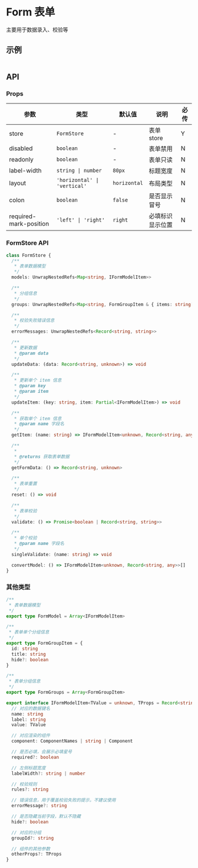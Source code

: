 # Form 表单

主要用于数据录入、校验等

## 示例

```vue playground=Form height=600

```

## API

### Props

| 参数                   | 类型                         | 默认值       | 说明             | 必传 |
| ---------------------- | ---------------------------- | ------------ | ---------------- | ---- |
| store                  | `FormStore`                  | -            | 表单 store       | Y    |
| disabled               | `boolean`                    | -            | 表单禁用         | N    |
| readonly               | `boolean`                    | -            | 表单只读         | N    |
| label-width            | `string \| number`           | `80px`       | 标题宽度         | N    |
| layout                 | `'horizontal' \| 'vertical'` | `horizontal` | 布局类型         | N    |
| colon                  | `boolean`                    | `false`      | 是否显示冒号     | N    |
| required-mark-position | `'left' \| 'right'`          | `right`      | 必填标识显示位置 | N    |

### FormStore API

```typescript
class FormStore {
  /**
   * 表单数据模型
   */
  models: UnwrapNestedRefs<Map<string, IFormModelItem>>

  /**
   * 分组信息
   */
  groups: UnwrapNestedRefs<Map<string, FormGroupItem & { items: string[] }>>

  /**
   * 校验失败错误信息
   */
  errorMessages: UnwrapNestedRefs<Record<string, string>>

  /**
   * 更新数据
   * @param data
   */
  updateData: (data: Record<string, unknown>) => void

  /**
   * 更新单个 item 信息
   * @param key
   * @param item
   */
  updateItem: (key: string, item: Partial<IFormModelItem>) => void

  /**
   * 获取单个 item 信息
   * @param name 字段名
   */
  getItem: (name: string) => IFormModelItem<unknown, Record<string, any>> | undefined

  /**
   *
   * @returns 获取表单数据
   */
  getFormData: () => Record<string, unknown>

  /**
   * 表单重置
   */
  reset: () => void

  /**
   * 表单校验
   */
  validate: () => Promise<boolean | Record<string, string>>

  /**
   * 单个校验
   * @param name 字段名
   */
  singleValidate: (name: string) => void

  convertModel: () => IFormModelItem<unknown, Record<string, any>>[]
}
```

### 其他类型

```typescript
/**
 * 表单数据模型
 */
export type FormModel = Array<IFormModelItem>

/**
 * 表单单个分组信息
 */
export type FormGroupItem = {
  id: string
  title: string
  hide?: boolean
}

/**
 * 表单分组信息
 */
export type FormGroups = Array<FormGroupItem>

export interface IFormModelItem<TValue = unknown, TProps = Record<string, any>> {
  // 对应的数据键名
  name: string
  label: string
  value: TValue

  // 对应渲染的组件
  component: ComponentNames | string | Component

  // 是否必填，会展示必填星号
  required?: boolean

  // 左侧标题宽度
  labelWidth?: string | number

  // 校验规则
  rules?: string

  // 错误信息，用于覆盖校验失败的提示，不建议使用
  errorMessage?: string

  // 是否隐藏当前字段，默认不隐藏
  hide?: boolean

  // 对应的分组
  groupId?: string

  // 组件的其他参数
  otherProps?: TProps
}
```
